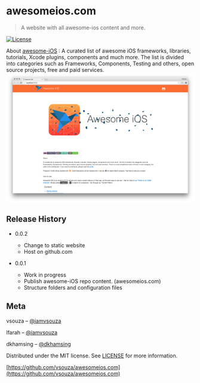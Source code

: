 # awesomeios.com
> A website with all awesome-ios content and more.

[![License][license-image]][license-url]

About [awesome-iOS](http://github.com/vsouza/awesome-ios) : A curated list of awesome iOS frameworks, libraries, tutorials, Xcode plugins, components and much more. The list is divided into categories such as Frameworks, Components, Testing and others, open source projects, free and paid services.
![](header.png)


## Release History

* 0.0.2
	* Change to static website
	* Host on github.com

* 0.0.1
    * Work in progress
    * Publish awesome-iOS repo content. (awesomeios.com)
	* Structure folders and configuration files

## Meta

vsouza – [@iamvsouza](https://twitter.com/iamvsouza)

lfarah – [@iamvsouza](https://twitter.com/lfarah)

dkhamsing  – [@dkhamsing](https://twitter.com/dkhamsing)

Distributed under the MIT license. See [LICENSE](https://github.com/vsouza/awesomeios.com/blob/master/LICENSE) for more information.

[https://github.com/vsouza/awesomeios.com](https://github.com/vsouza/awesomeios.com)

[license-image]: https://img.shields.io/badge/License-MIT-blue.svg?style=flat-square
[license-url]: https://github.com/vsouza/awesomeios.com/blob/master/LICENSE
